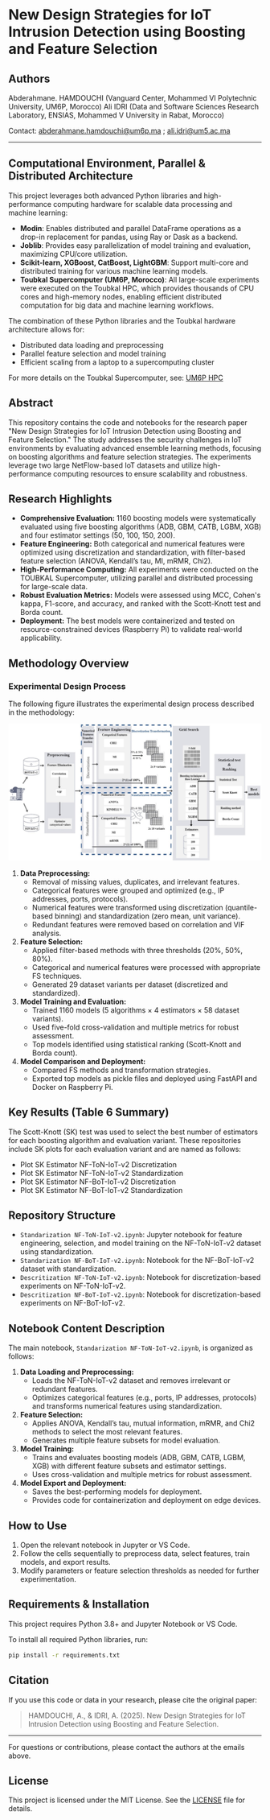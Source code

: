 # New Design Strategies for IoT Intrusion Detection using Boosting and Feature Selection

## Authors
Abderahmane. HAMDOUCHI (Vanguard Center, Mohammed VI Polytechnic University, UM6P, Morocco)
Ali IDRI (Data and Software Sciences Research Laboratory, ENSIAS, Mohammed V University in Rabat, Morocco)

Contact: abderahmane.hamdouchi@um6p.ma ; ali.idri@um5.ac.ma

---

## Computational Environment, Parallel & Distributed Architecture

This project leverages both advanced Python libraries and high-performance computing hardware for scalable data processing and machine learning:

- **Modin**: Enables distributed and parallel DataFrame operations as a drop-in replacement for pandas, using Ray or Dask as a backend.
- **Joblib**: Provides easy parallelization of model training and evaluation, maximizing CPU/core utilization.
- **Scikit-learn, XGBoost, CatBoost, LightGBM**: Support multi-core and distributed training for various machine learning models.
- **Toubkal Supercomputer (UM6P, Morocco)**: All large-scale experiments were executed on the Toubkal HPC, which provides thousands of CPU cores and high-memory nodes, enabling efficient distributed computation for big data and machine learning workflows.

The combination of these Python libraries and the Toubkal hardware architecture allows for:
- Distributed data loading and preprocessing
- Parallel feature selection and model training
- Efficient scaling from a laptop to a supercomputing cluster

For more details on the Toubkal Supercomputer, see: [UM6P HPC](https://www.um6p.ma/en/hpc)

## Abstract
This repository contains the code and notebooks for the research paper "New Design Strategies for IoT Intrusion Detection using Boosting and Feature Selection." The study addresses the security challenges in IoT environments by evaluating advanced ensemble learning methods, focusing on boosting algorithms and feature selection strategies. The experiments leverage two large NetFlow-based IoT datasets and utilize high-performance computing resources to ensure scalability and robustness.

## Research Highlights
- **Comprehensive Evaluation:** 1160 boosting models were systematically evaluated using five boosting algorithms (ADB, GBM, CATB, LGBM, XGB) and four estimator settings (50, 100, 150, 200).
- **Feature Engineering:** Both categorical and numerical features were optimized using discretization and standardization, with filter-based feature selection (ANOVA, Kendall’s tau, MI, mRMR, Chi2).
- **High-Performance Computing:** All experiments were conducted on the TOUBKAL Supercomputer, utilizing parallel and distributed processing for large-scale data.
- **Robust Evaluation Metrics:** Models were assessed using MCC, Cohen's kappa, F1-score, and accuracy, and ranked with the Scott-Knott test and Borda count.
- **Deployment:** The best models were containerized and tested on resource-constrained devices (Raspberry Pi) to validate real-world applicability.

## Methodology Overview

### Experimental Design Process
The following figure illustrates the experimental design process described in the methodology:

![Experimental Design Process](image.png)

1. **Data Preprocessing:**
   - Removal of missing values, duplicates, and irrelevant features.
   - Categorical features were grouped and optimized (e.g., IP addresses, ports, protocols).
   - Numerical features were transformed using discretization (quantile-based binning) and standardization (zero mean, unit variance).
   - Redundant features were removed based on correlation and VIF analysis.
2. **Feature Selection:**
   - Applied filter-based methods with three thresholds (20%, 50%, 80%).
   - Categorical and numerical features were processed with appropriate FS techniques.
   - Generated 29 dataset variants per dataset (discretized and standardized).
3. **Model Training and Evaluation:**
   - Trained 1160 models (5 algorithms × 4 estimators × 58 dataset variants).
   - Used five-fold cross-validation and multiple metrics for robust assessment.
   - Top models identified using statistical ranking (Scott-Knott and Borda count).
4. **Model Comparison and Deployment:**
   - Compared FS methods and transformation strategies.
   - Exported top models as pickle files and deployed using FastAPI and Docker on Raspberry Pi.

## Key Results (Table 6 Summary)

The Scott-Knott (SK) test was used to select the best number of estimators for each boosting algorithm and evaluation variant. These repositories include SK plots for each evaluation variant and are named as follows:

- Plot SK Estimator NF-ToN-IoT-v2 Discretization
- Plot SK Estimator NF-ToN-IoT-v2 Standardization
- Plot SK Estimator NF-BoT-IoT-v2 Discretization
- Plot SK Estimator NF-BoT-IoT-v2 Standardization

## Repository Structure
- `Standarization NF-ToN-IoT-v2.ipynb`: Jupyter notebook for feature engineering, selection, and model training on the NF-ToN-IoT-v2 dataset using standardization.
- `Standarization NF-BoT-IoT-v2.ipynb`: Notebook for the NF-BoT-IoT-v2 dataset with standardization.
- `Descritization NF-ToN-IoT-v2.ipynb`: Notebook for discretization-based experiments on NF-ToN-IoT-v2.
- `Descritization NF-BoT-IoT-v2.ipynb`: Notebook for discretization-based experiments on NF-BoT-IoT-v2.

## Notebook Content Description
The main notebook, `Standarization NF-ToN-IoT-v2.ipynb`, is organized as follows:
1. **Data Loading and Preprocessing:**
   - Loads the NF-ToN-IoT-v2 dataset and removes irrelevant or redundant features.
   - Optimizes categorical features (e.g., ports, IP addresses, protocols) and transforms numerical features using standardization.
2. **Feature Selection:**
   - Applies ANOVA, Kendall’s tau, mutual information, mRMR, and Chi2 methods to select the most relevant features.
   - Generates multiple feature subsets for model evaluation.
3. **Model Training:**
   - Trains and evaluates boosting models (ADB, GBM, CATB, LGBM, XGB) with different feature subsets and estimator settings.
   - Uses cross-validation and multiple metrics for robust assessment.
4. **Model Export and Deployment:**
   - Saves the best-performing models for deployment.
   - Provides code for containerization and deployment on edge devices.

## How to Use
1. Open the relevant notebook in Jupyter or VS Code.
2. Follow the cells sequentially to preprocess data, select features, train models, and export results.
3. Modify parameters or feature selection thresholds as needed for further experimentation.


## Requirements & Installation

This project requires Python 3.8+ and Jupyter Notebook or VS Code.

To install all required Python libraries, run:

```bash
pip install -r requirements.txt
```

## Citation
If you use this code or data in your research, please cite the original paper:

> HAMDOUCHI, A., & IDRI, A. (2025). New Design Strategies for IoT Intrusion Detection using Boosting and Feature Selection.

---

For questions or contributions, please contact the authors at the emails above.

## License

This project is licensed under the MIT License. See the [LICENSE](LICENSE) file for details.
